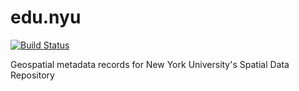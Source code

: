 # edu.nyu
[![Build Status](https://api.travis-ci.org/OpenGeoMetadata/edu.nyu.svg?branch=master)](https://travis-ci.org/OpenGeoMetadata/edu.nyu)

Geospatial metadata records for New York University's Spatial Data Repository

